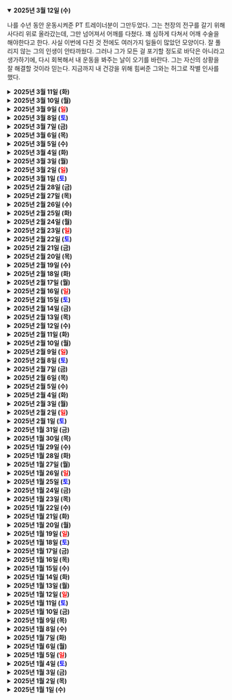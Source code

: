 <details open>
    <summary><b>2025년 3월 12일 (수)</b></summary>       
        <p>나를 수년 동안 운동시켜준 PT 트레이너분이 그만두었다. 그는 천장의 전구를 갈기 위해 사다리 위로 올라갔는데, 그만 넘어져서 어깨를 다쳤다. 꽤 심하게 다쳐서 어깨 수술을 해야한다고 한다. 사실 이번에 다친 것 전에도 여러가지 일들이 많았던 모양이다. 잘 풀리지 않는 그의 인생이 안타까웠다. 그러나 그가 모든 걸 포기할 정도로 바닥은 아니라고 생가하기에, 다시 회복해서 내 운동을 봐주는 날이 오기를 바란다. 그는 자신의 상황을 잘 해결할 것이라 믿는다. 지금까지 내 건강을 위해 힘써준 그와는 허그로 작별 인사를 했다.</p>
</details>
<details>
    <summary><b>2025년 3월 11일 (화)</b></summary>       
        <p>할 이야기 다 했고 많은 것이 명료해졌다. 100% 원하는 결과는 아니었지만 이제는 내 마음대로 하면 된다.</p>
</details>
<details>
    <summary><b>2025년 3월 10일 (월)</b></summary>       
        <p>할 이야기 다 하고 오자. 준비는 충분히 했다. 나는 명확함이 필요하고 그것을 요구할 것이다. 나에게 필요한 것은 내가 요구하는 것이 이치에 맞다. 막연히 기대하지 말고 행동을 하자.</p>
</details>
<details>
    <summary><b>2025년 3월 9일 (<text style="color:red">일</text>)</b></summary>
        <p>🎮 용과 같이 8 외전: Pirates in Hawaii - 용과같이는 혁신적이지 않다. 그러나 늘 국밥처럼 맛있다. 언제까지 맛있을지는 모르지만 아직까진 육수가 살아있다.</p>
        <ul>
            <li>스토리는 초반에 흥미로웠다가 중반은 지루했고, 후반 가서는 다시 흥미진진해졌다. 눈시울 붉어질 때도 몇 번 있었고... 사나이 마지마의 삶이 뜨겁다.</li>
            <li>스토리는 '용과 같이8'과 연결되어있긴 하지만 거의 단독 스토리다.</li>
            <li>기존 시리즈 팬들을 위한 이스터 에그와 쿠키 영상이 있어 기뻤다.</li>
            <li>스토리 개연성이 부족한 장면이 여럿 있었다. 근데 해적이 된다는 설정 자체가 황당해서 그런지 대충 넘어가졌음. 역시 스토리는 완벽하지 않아도 재미가 있으면 어떻게든 앞으로 나아갈 수 있다.</li>
            <li>액션이 아쉽다. 기존 시리즈의 업그레이드이긴 하지만 요즘의 액션 게임 퀄리티에는 못미친다.</li>
            <li>해상 전투는 그럭저럭 할만한 수준. 대신 이동이 느려터져서 답답하다. 플래티넘 트로피 따야하는데 걱정이다.</li>
            <li>'해적'하면 떠오르는 모든 요소가 꽉꽉 담겨있다. 노략질, 보물사냥, 선상파티 등등... 이 점은 확실히 개성이 있다.</li>
            <li>용과같이 시리즈는 사건을 참 잘 만든다. 계속해서 사건이 일어나는 이야기 구조가 기본인데, 그 사건들이 매번 흥미롭다. 사건에 얽힌 인물들도 흥미롭다.</li>
            <li>결론: 즐길만한 스토리, 그럭저럭 나쁘지 않은 액션, 익숙하지만 즐거운 서브스토리와 미니게임으로 무장한 용과같이 국밥 한 그릇.</li>
        </ul>
</details>
<details>
    <summary><b>2025년 3월 8일 (<text style="color:blue">토</text>)</b></summary>
        <p>어제는 친구와 '이상훈tv 토이뮤지엄'에 다녀왔다. 이상훈이라는 개그맨이 자신의 완구/피규어/프라모델 콜렉션을 전시해놓은 공간이다. 입장료는 15,000 원. 생각보다 볼거리가 많아 알찼다. 관람시간은 약 2시간.</p>
        <ul>
            <li>나도 10대 때 피규어와 프라모델을 모은 적이 있었다. 그 때의 추억도 여러번 스쳐지나갔다.</li>
            <li>내가 아는 만화, 게임, 영화의 콜렉션이 많아 푹 빠져 살펴볼 수 있었다.</li>
            <li>전대물이나 용자 콜렉션은 내가 전혀 모르는데, 다행히 친구가 빠삭한 분야라 그에게 이것저것 물어볼 수 있었다. 함께 보러가서 다행이었음.</li>
            <li>건담, 마블, DC, 애니메이션, 전대물 등의 카테고리를 섹션으로 나누어놓아 '여러 세계관이 모여있다'는 느낌을 받을 수 있었다. 관람하기도 쉽고.</li>
            <li>한 가지 아쉬운 점은 뮤지엄에 스토리가 없다는 것이었다. 각 콜렉션에 담긴 이야기가 (전시품 수가 좀 줄어들더라도) 중간중간 붙어있으면 그 세계관에 더욱 몰입할 수 있었을 것이다. 박물관을 가는 이유는 전시품을 보러가는 것이지만, 사실은 그 전시품이 왜 귀중한지, 그것과 관련된 사람들이 누구인지, 그것들이 우리에게 어떤 의미를 던져주는지를 느끼는 게 핵심일 것이다. 나중에 '이상훈tv 토이뮤지엄'이 2.0으로 업데이트 된다면 그때는 꼭 스토리가 추가되었으면 좋겠다.</li>
            <li>나는 이제 더 이상 무언가를 수집하지 않는다. 수집한다는 것은 특정 대상에 집착하게 된다는 뜻이고, 나는 그것이 내 인생의 짐이 된다고 배웠기 때문이다. 그러나 애호품의 수집은 인간의 자연스러운 욕망이기도 하니, 그 욕망을 삶의 일부로 받아들인 사람을 존중할 것이다. 나는 비우는 인생을 추구할 것이지만 수집가들의 콜렉션을 구경하는 재미도 느끼며 살 것이다.</li>
        </ul>
</details>
<details>
    <summary><b>2025년 3월 7일 (금)</b></summary>       
        <p>다음 주에 하나 결단내야하는 일이 있다. 잘 준비해보자!! 좀 무섭긴 하지만 그래도 해야만한다.</p>
</details>
<details>
    <summary><b>2025년 3월 6일 (목)</b></summary>       
        <p>야고보서 2:17 - 이와 같이 행함이 없는 믿음은 그 자체가 죽은 것이라</p>
</details>
<details>
    <summary><b>2025년 3월 5일 (수)</b></summary>       
        <p>어제 술자리가 있었으나 MAX 3잔 룰 덕분에 무사 마무리.</p>
</details>
<details>
    <summary><b>2025년 3월 4일 (화)</b></summary>       
        <p>어제는 당근 거래로 번 돈으로 덕순이와 샤브샤브를 먹으러 간 것이 행복했다. 그냥 있는 돈을 써서 먹어도 맛있었겠지만, 역시 뭔가를 만들거나 팔아 얻은 돈으로 사 먹는 것이 제일 맛있다.</p>
</details>
<details>
    <summary><b>2025년 3월 3일 (월)</b></summary>       
        <p>오늘 할 일.</p>
        <ul>
            <li>스트레칭.</li>
            <li>중국어.</li>
            <li>글쓰기.</li>
            <li>일.</li>
        </ul>
</details>
<details>
    <summary><b>2025년 3월 2일 (<text style="color:red">일</text>)</b></summary>
        <p>🎬 미키17 - 봉준호 감독의 영화라 기대를 너무 한 탓인가? 재미는 있었으나 아쉬운 점도 많았다. 신선한 설정 덕에 초반 몰입은 훌륭했으나 스토리 개연성이 떨어지는 장면이 많아 몰입이 여러번 깨졌다(생각보다 촘촘하지 않음). 또한 사회 비판 메시지를 대사로 전달하는 경우가 많아 세련됐다는 느낌을 받지 못했다. 재미는 있으나 '기생충'하고 비교했을 때 각본과 연출 퀄리티 차이가 컸다. 배우들 연기는 리얼했다. 특히 나샤 역을 맡은 배우.</p>
</details>
<details>
    <summary><b>2025년 3월 1일 (<text style="color:blue">토</text>)</b></summary>
        <p>🎬 퇴마록 - 덕순이에게 영업 당해서 본 국산 오컬트/능력자 배틀 애니메이션. 기대보다는 못했지만 나름 볼만했다. 거대한 프롤로그의 느낌. 과연 속편은 나올 수 있을 것인가... 애니메이션보다는 게임 트레일러 스타일의 느낌이 더 진했다.</p>
</details>
<details>
    <summary><b>2025년 2월 28일 (금)</b></summary>       
        <p>드디어 내가 사는 지역도 모바일 주민등록증 발급이 가능하게 되어서 주민센터에 헐레벌떡 뛰어갔으나, 일단 IC칩이 내장된 실물 주민등록증 발급이 필요했다. 그리고 이 주민등록증을 발급하는데 소요되는 기간은 3주. 날씨 뜨뜻해질 때야 받아보겠구만.</p>
</details>
<details>
    <summary><b>2025년 2월 27일 (목)</b></summary>       
        <p>친구와 KROW라는 카페를 갔는데 조용한 분위기가 마음에 쏙 들었다. 좀 비싸긴 하지만(1인 당 만 원 정도), 시끄럽지 않은 공간 덕분인지 대화가 점점 깊어짐을 느꼈다. 분위기는 중요하다. 누구와 이야기를 하는가도 중요하다.</p>
</details>
<details>
    <summary><b>2025년 2월 26일 (수)</b></summary>       
        <ul>
            <li>아침 운동.</li>
            <li>일.</li>
            <li>개인 작업.</li>
            <li>친구와 저녁.</li>
        </ul>
</details>
<details>
    <summary><b>2025년 2월 25일 (화)</b></summary>       
        <p>📖 몸이 되살아나는 장 습관 - 독자를 사로잡는 내용의 책은 아니었지만 기본이 잘 정리되어있었다. 해결책보다는 예방에 집중하기. 좋은 걸 찾기보다는 나쁜 걸 하지 않는 것을 우선하기. "You are what you eat"를 잊지 않기.</p>
</details>
<details>
    <summary><b>2025년 2월 24일 (월)</b></summary>       
        <ul>
            <li>마감 기한을 잘 지키는 사람과 일하는 건 기분 좋은 일이다.</li>
            <li>사람은 일관성을 추구하지만, 동시에 변화없이는 살 수 없다.</li>
            <li>인사가 만사임을 다시 한 번 배웠다.</li>
        </ul>
</details>
<details>
    <summary><b>2025년 2월 23일 (<text style="color:red">일</text>)</b></summary>
        <ul>
            <li>사과값이 너무 비싸서 조금만 샀다. 조금만 사서 조금씩 먹는 작전으로.</li>
            <li>난방비도 크게 올랐다. 모든 것이 오른다.</li>
            <li>나는 명확성에 대한 욕구가 주변보다 많이 높은 것 같다.</li>
            <li>덕순이와 도서관 다녀오는 토요일이 그렇게 평온할 수 없었다.</li>
        </ul>
</details>
<details>
    <summary><b>2025년 2월 22일 (<text style="color:blue">토</text>)</b></summary>
        <ul>
            <li><i>"모든 것에는 금이 가 있다. 빛은 바로 거기로 들어온다. There is a crack in everything. That's how the lights get it."</i></li>
            <li>40대 되기 전에 미리미리.</li>
        </ul>
</details>
<details>
    <summary><b>2025년 2월 21일 (금)</b></summary>       
        <p>좋아 어제는 좀 잘 잤다. 할 일도 잘 챙기고 있다. 아침에 쎈 메탈 음악 들으면서 풀파워로 가보자!!!</p>
</details>
<details>
    <summary><b>2025년 2월 20일 (목)</b></summary>       
        <p>이틀 연속으로 잠을 잘 못챙기고 있다. 젠장.</p>
</details>
<details>
    <summary><b>2025년 2월 19일 (수)</b></summary>       
        <p>덕순이가 집에 없으면 나의 생산성이 1.5배는 올라가는 것 같다. 정말 많은 일을 해치울 수 있게 된다. 문제는 일과 작업 밖에 하지 있지 않아서 밸런스가 깨진다. 생각해 보면 베를린에서 살 때도 종종 그랬던 듯. 덕순이가 없으면 밥은 다 케밥으로 때우고 계속 일만 했다. 게임도 별로 하지 않았다. 적어놓고 보니 별로 건강한 느낌은 아니네?</p>
</details>
<details>
    <summary><b>2025년 2월 18일 (화)</b></summary>       
        <p>다시 춥다. 그리고 할 일이 많다. 하나씩 확실히 해나가자. 그리고 너무 스스로를 옭아메지 말자.</p>
        <p>Work like a machine, but you're not a machine.</p>
</details>
<details>
    <summary><b>2025년 2월 17일 (월)</b></summary>       
        <ul>
            <li>아침 운동.</li>
            <li>글쓰기.</li>
            <li>식단.</li>
            <li>그리고 몇 가지 결정을 해야할 때가 왔다.</li>
        </ul>
</details>
<details>
    <summary><b>2025년 2월 16일 (<text style="color:red">일</text>)</b></summary>
        <p>🎬 서브스턴스 - 여성의 몸을 향한 사회의 관음적인 시각을 비판하는 영화인데, 이런 주제를 바디 호러 장르로 풀어낸 것이 무척 신선했다. 장르 영화라 그런지 개연성 구멍이 많지만, 그런 건 영화적 허용으로 넘어가고 오직 주제와 연관지어 보니 기괴하고 흥미로웠다. 외모 강박을 주제로 한 영화는 많지만, 이런 식으로 풀어낸 작품은 처음봤다. 강렬한 인상. 마무리가 완벽했다.</p>
</details>
<details>
    <summary><b>2025년 2월 15일 (<text style="color:blue">토</text>)</b></summary>
        <p>🎬 캡틴 아메리카: 브레이브 뉴 월드 - 대박 수준은 아니지만 7점대의 나쁘지 않은 마블 영화. 드라마 본 사람들을 위한 디테일을 챙겨주면서도, 안 본 사람들을 배려해 너무 과하지 않게 잘 조절했다. 샘이 자신만의 캡틴 아메리카를 구축해가는 과정이 마음에 들었다. 특히 영화 초반의 세계관 설정 연출이 흥미진진해서 바로 빠져들었다. 오히려 액션을 줄이고 (물론 슈퍼히어로 영화니 그럴리는 없겠지만) 정치 드라마 분량을 더 늘렸으면 하는 바람이 들 정도로 괜찮았다.</p>
        <p>기존 캡틴 아메리카보다 파워가 너무 강력해져서 액션 개연성이 많이 떨어지지만, 그래도 매력 있으니 대충 넘어갈만했음. 5월에 개봉하는 썬더볼츠와의 연계성이 기대된다. 마블은 다시 부활한다!!(아마도 2028년 즈음)</p>
</details>
<details>
    <summary><b>2025년 2월 14일 (금)</b></summary>       
        <p>📖 경영자가 알아야할 문제해결의 모든것 아마존에서 배워라 - 아마존재팬 창립멤버였던 사람이 쓴, 아마존의 전체적 경영방식을 사례와 함께 쉽게 정리해놓은 글. 결국 핵심은 "특별한 시스템은 없다. 다만 우직하게 끝까지 하는 회사다."</p>
</details>
<details>
    <summary><b>2025년 2월 13일 (목)</b></summary>       
        <p>토요일에 '캡틴 아메리카: 브레이브 뉴 월드'를 보러 갈 예정인데, 실망할 준비를 단단히 하고 있었으나 의외로 재밌다는 평이 많아서 혼란스러운 중. 재밌다/재미없다가 좀 많이 갈리는듯. 결국 감상은 나의 몫인가! (늘 그러함)</p>
</details>
<details>
    <summary><b>2025년 2월 12일 (수)</b></summary>       
        <p>협상 책 읽기를 정말 잘했다. 마음가짐에 큰 도움이 된다.</p>
</details>
<details>
    <summary><b>2025년 2월 11일 (화)</b></summary>       
        <p>📖 중용 - '유교적 가르침'이 우리 사회에서 강요의 도구로 사용된 경우가 많아 이미지가 썩 좋지는 않지만, 가르침 자체는 배울 점이 참 많다.</p>
        <ul>
            <li>중용(中庸)은 유학(儒學)의 도덕적 철학과 인간의 올바른 삶의 태도에 대한 가르침을 담고 있다.</li>
            <li>중국 고대 유학의 핵심 경전인 사서(四書) 중 하나에 속한다(논어(論語), 맹자(孟子), 대학(大學), 중용(中庸)).</li>
            <li>공자의 손자인 자사(子思)가 지은 것으로 전해진다.</li>
            <li>제작 연도는 대략 기원전 475~221년 즈음인 것으로 추정된다.</li>
            <li>중용은 '중간(中)'과 '변함없을 용(庸)'이라는 뜻을 가지고 있다.</li>
            <li>'과하지도 모자라지도 않은 상태', 즉 극단을 피하고 균형과 조화를 이루는 삶의 태도를 의미한다.</li>
            <li>단순히 타협이나 중간을 찾는 게 아니라, 상황에 맞는 적절함을 찾는 지혜를 강조한다.</li>
            <li>말과 행동이 부족하면 상대는 원망하고, 지나치면 부담스러워한다.</li>
            <li>하늘이 명령(天命)한 것을 본성이라 하고, 그 본성을 따르는 것을 도라 하며, 그 도를 닦는 것을 교(敎)라 한다.</li>
            <li>군자(君子)의 삶은 중용을 실천하며, 자신의 감정이나 욕망을 절제하고, 도덕적 이상을 실현하기 위해 노력한다.</li>
            <li>자신의 마음속 원대한 뜻은 흔들리지 않고 지니고 있으면서도, 자신의 감정을 상황에 맞게 표현하는 것 ("어울리되 휩쓸리지 않는다.")</li>
            <li>"군자의 도는 어둡지만 날로 드러나고, 소인의 도는 뚜렷하지만 나날이 사라진다."</li>
            <li>자기 수양: 스스로 반성하고 끊임없이 도덕적 완성을 향해 나아가는 것</li>
            <li>사회적 조화: 개인의 도덕적 수양을 통해 사회 전체의 평화를 이룰 수 있다는 믿음</li>
            <li>실천적 지혜: 이론뿐만이 아니라 실제 삶에서 어떻게 균형을 유지하고 올바른 결정을 내릴 것인가에 대한 지침</li>
        </ul>
</details>
<details>
    <summary><b>2025년 2월 10일 (월)</b></summary>       
        <ul>
            <li>할 일 다 끝내고 거실의 이케아 의자에 앉아 꾸벅꾸벅 조는 시간이 아주 행복하다.</li>
            <li>덕순이와 도서관 갔다가, 콩나물국밥 먹고, 카페 가서 각자 할 일 하고, 오는 길에 저녁 식재료 사오는 하루가 평화로웠다.</li>
            <li>이번 한 주는 일이 좀 많다. 하나씩 꾸준히 마무리 지어보자.</li>
        </ul>
</details>
<details>
    <summary><b>2025년 2월 9일 (<text style="color:red">일</text>)</b></summary>
        <p>어제 화끈하게 개인작업을 대부분 마무리 했으므로, 오늘은 여유롭다. 덕순이랑 카페나 가볼까. 도서관도 가야지.</p>
</details>
<details>
    <summary><b>2025년 2월 8일 (<text style="color:blue">토</text>)</b></summary>
        <p>📖 비즈니스 협상론 - 협상에 대한 가르침을 주는 책. 나는 협상을 정말 못하는 사람이라 이 책이 큰 도움이 되었다. 협상에 임할 때의 자세나 스킬뿐만 아니라, 인식을 확장하는 것의 유용함(예를 들어 가격을 깎는 것이 어렵다면 덤을 얻어내는 것이라든지)도 배울 수 있었다.</p>
        <ul>
            <li>나에게는 상대방의 말을 못 알아들을 권리가 있다.</li>
            <li>나에게는 협상 중 실수할 권리가 있다.</li>
            <li>나에게는 우유부단하게 행동할 권리가 있다.</li>
            <li>나에게는 똑같은 말을 반복할 권리가 있다.</li>
            <li>나에게는 상대방의 질문에 답하지 않을 권리도 있고, 질문에 대한 답을 모를 권리도 있다.</li>
            <li>나에게는 나만의 의견을 가질 권리와 억지를 부릴 권리가 있다.</li>
            <li>나에게는 상대방으로부터 나쁜 사람이라는 소리를 들어도 괜찮을 권리가 있다.</li>
            <li>나에게는 나 자신의 우월성을 인정할 권리가 있다.</li>
        </ul>
</details>
<details>
    <summary><b>2025년 2월 7일 (금)</b></summary>       
        <p>🎮 진・삼국무쌍 ORIGINS - 20년이 넘은 유명 시리즈이지만 내 돈 주고 본격적으로 플레이해본 것은 이번이 처음이었다. 삼국지의 웅장함을 제대로 느낄 수 있는 액션 게임. 트로피 작업은 하지 않을 것 같지만(이유: 너무 어려워서) 재미 하나 만큼은 끝내줬다.</p>
        <ul>
            <li>가장 마음에 든 것은 전군 돌격 시스템. 특정 스테이지에서는 아군 전원이 동시에 돌격할 수 있다. 이 때 수백명의 유닛의 "우와아아아~!!" 함성과 함께 전장을 달려나갈 때 전율이 느껴진다. 정말로 전쟁을 하고 있는듯한 느낌이 든다.</li>
            <li>음악이 좋다. 특히 전투 음악 중 하나인 (한국어 제목은 모르겠음) "Engrave My Justice - Determination ADVANTAGE ver".</li>
            <li>캐릭터 디자인이 내 취향은 아니었다. 삼국지라고 하기엔 다들 과하게 잘 생기고 예뻐서 자연스러운 느낌이 없다. 인물 그 자체라기 보다는 그 인물을 연기하는 배우들 같다는 느낌을 받았음. 이건 뭐 취향 문제니까 큰 단점은 아닌듯.</li>
            <li>삼국지 스토리에 오리지널 주인공을 넣어서 이야기가 신선하다. 다들 아는 맛의 삼국지지만 주인공이라는 변수가 영향을 끼치는 것이 재밌다. 대사와 전개가 좀 유치하긴 하지만 신선한 맛에 즐길만하다. 다만 컷신에서의 인물들 움직임이나 입모양이 딱딱하다. 개인적으로 스토리는 나쁘지 않은 곁다리였고, 메인은 액션이다.</li>
            <li>액션이 호쾌하다. 단순 콤보로 쓸어버리는 것이 아니라 다양한 기술을 조합하는 맛이 있다. 그리고 적장의 공격이 강력하기 때문에 타이밍 맞춰 가드/회피하는 맛도 일품. 무기 종류도 많아 골라먹는 재미가 있음.</li>
        </ul>
</details>
<details>
    <summary><b>2025년 2월 6일 (목)</b></summary>       
        <p>구글미트가 알아서 회의록 작성해주고 요약까지 해주는 것 매우 편하다. 별도 앱을 쓸 필요가 없다. 간편간편. 이젠 정말로 중요한 일에만 집중해야하는 시대가 왔다.</p>
</details>
<details>
    <summary><b>2025년 2월 5일 (수)</b></summary>       
        <p>결심했다. 부엌 서랍 속에 쌓여있는 차를 다 처리한다. 소비기한이 너무 지나버린 애들은 버리고, 아직 팔팔한 애들은 쭉쭉 마셔준다.</p>
</details>
<details>
    <summary><b>2025년 2월 4일 (화)</b></summary>       
        <p>구몬 중국어를 모두 끝냈다. 이제는 중국어 공부를 어디서 해야하나. 일단 유튜브를 뒤져보자.</p>
</details>
<details>
    <summary><b>2025년 2월 3일 (월)</b></summary>       
        <p>📖 세스 고딘의 전략 수업 - 기억에 남는 내용 정리.</p>
        <ul>
            <li>전략은 지도가 아닌 나침반이다. 더 나은 무언가를 지향하기 위한 나침반</li>
            <li>시간, 게임, 공감, 시스템</li>
            <li>사람들이 원하는 3가지: 소속감, 사회적 지위, 두려움 없는 삶</li>
            <li>순간적인 전력질주는 누구나 할 수 있다. 하지만 정교한 전략의 핵심은 장기 지속성이다. 영웅적 노력은 짜릿하지만 시스템적 우위가 그보다 효과적이다.</li>
            <li>설명하기는 쉽지만 고수하기는 어려운</li>
            <li>어려운 일을 해내기 위해서는 서로가 협력해야한다. 다만 사람들의 의견은 늘 갈린다. 시스템이 있으면 의견의 불일치를 관리할 수 있다. 비록 의견이 다르더라도 앞으로 나아갈 수 있게 해준다.</li>
            <li>내가 시스템을 바꾸기란 거의 불가능하다. 그러나 압력을 가할 수는 있고 그것 자체만으로도 의미가 있다.</li>
            <li>문화에 변화를 일으키려면 레버리지 포인트가 있어야한다. 그저 좋은 의도만으로는 변화를 이끌어낼 수 없다.</li>
            <li>아무리 정성스레 씨앗을 심어도, 결국 가장 큰 영향을 미치는 것은 기후다. 기후는 내가 어쩔 수 없다. 운이 있어야한다. 그렇다고 모든 것을 운에 맡기면 그것은 그것대로 성과가 나지 않는다. 운도 노력하는자가 얻는다.</li>
            <li>현실은 레고가 아니다.</li>
            <li>지금 마케팅의 핵심은 나와 긴밀히 상호작용하는, 내 제품에 크게 관심있는 사람들의 자연스러운 입소문이다. 그러기 위해 나는 진정성과 전문성이 있어야하고, 제품은 훌륭해야한다.</li>
            <li>가치를 창출해 적절한 보상을 받고 그 과정을 반복할 수 있다면 비즈니스 모델을 찾은 것이다.</li>
            <li>스타트업의 성공은 돈을 얼마나 끌어모았는지가 아닌, 고객을 얼마나 유치할 수 있느냐에 달렸다. 모든 사람이 아니라 특정한 누군가가 중요하다.</li>
            <li>전략은 우리의 노력이 헛된 것인지 아닌지를 결정한다.</li>
            <li>나의 작업물을 증폭시킬 수 있는 시스템과 연결되어야한다.</li>
            <li>우리는 삶의 세세함을 정량화할 수 있게 되었지만, 그것이 목적이 되어서는 안 된다.</li>
            <li>프로젝트에는 3가지가 있다.
            <ul>
                <li>과업(매일 해내야되는 일)</li>
                <li>레버리지(외주)</li>
                <li>감정적 수고(깊은 질문)</li>
            </ul>
            </li>
            <li>변화의 동인(動因) 6가지
            <ul>
                <li>커뮤니케이션</li>
                <li>경쟁</li>
                <li>공동체 행동 또는 규제</li>
                <li>생산 수단 또는 자본 활용</li>
                <li>제약의 완화 또는 신설</li>
                <li>문화적 변화</li>
            </ul>
            </li>
            <li>현대적 사업계획서의 틀
            <ul>
                <li>진실 (모두가 동의하는 현재 상황)</li>
                <li>주장 (”우리가 X를 하면 Y가 일어나 Z가 구축될 것이다”)</li>
                <li>비즈니스 모델</li>
                <li>인적 자원</li>
                <li>재정</li>
                <li>시간</li>
            </ul>
            </li>
            <li>감사의 말에 "AI에 대한 참고 사항"을 넣은 것이 흥미로웠다.</li>
        </ul>
</details>
<details>
    <summary><b>2025년 2월 2일 (<text style="color:red">일</text>)</b></summary>
        <p>온양 여행 정리.</p>
        <ul>
            <li>가는길 평택휴게소 넓고 맛있는 거 많음(옛날 핫도그!).</li>
            <li>신정호 산책 평온함.</li>
            <li>한적한 카페에서 책 읽기.</li>
            <li>들깨칼국수와 반달만두.</li>
            <li>숙박은 온양제일호텔이었는데 90년대 고급호텔이 묘하게 매력적. 스탭분들 모두 왕친절. 편의점, 조식 등 있을 거 다 있음.</li>
            <li>가족탕 넓직하고 뜨뜻해서 기분 좋음. 뜨끈뜨근 뽀득뽀득.</li>
            <li>모나밸리라는 곳에서 전시도 보고 밥도 먹고.</li>
            <li>온양민속박물관에서 본 쭈꾸미 잡이용 밧줄이 인상 깊었다. 밧줄에 빈소라껍질을 여러 개 달고, 그 안에 알을 낳도록 쭈꾸미를 유인한 뒤에 확 끌어올리는 어업의 지혜.</li>
            <li>감꽃마을토종순대. 순대가 부들부들하다.</li>
            <li>호텔 지하에 있는 대중목욕탕 오픈런을 했는데, 한산할 거라는 기대와는 달리 아저씨들로 북적였다. 탕에 몸을 담구고 으어어. 다들 부지런하시군.</li>
            <li>현충사에 가서 이순신 장군의 생애에 대해 배웠다. 그가 첫번째 무과 시험에서 낙방했다는 사실은 처음 알았다.</li>
            <li>오늘 길 역시 평택휴게소에 들러 돈까스!</li>
        </ul>
</details>
<details>
    <summary><b>2025년 2월 1일 (<text style="color:blue">토</text>)</b></summary>
        <ul>
            <li>온양의 신정호를 1시간 정도 산책했는데, 그 평온함에 푹 빠졌다. 살얼음 낀 호숫물, 둥둥 떠다니는 오리들, 마실 나온 동네 주민들, 중간에 앉아 쉴 수 있는 카페. 덕순이와 카페에서 각자 책 읽는 시간도 소중했고.</li>
            <li>들깨칼국수 면이 쫄깃쫄깃했고, 겉절이 김치가 매콤아삭해서 참 맛있었다.</li>
            <li>온천물이 부들부들하다. 피부가 매끈매끈.</li>
        </ul>
</details>
<details>
    <summary><b>2025년 1월 31일 (금)</b></summary>       
        <p>오늘부터 2박 3일동안 덕순이와 온양 여행!</p>
</details>
<details>
    <summary><b>2025년 1월 30일 (목)</b></summary>       
        <ul>
            <li>오랜만에 게으름피우며 푹 잤다. 아주 기분 좋군.</li>
            <li>부모님이 평안히 잘 계셔서 마음이 놓인다. 형도 평화롭고 건강하게 살고 있는 것 같아 좋다.</li>
            <li>부모님 집에서 김치를 받아왔다. 샐러드에 섞어 먹으니 매콤하고 상큼하다.</li>
        </ul>
</details>
<details>
    <summary><b>2025년 1월 29일 (수)</b></summary>       
        <p>미리미리 해놓는 것은 참 피곤한 일이다. 그러나 완성했을 때는 그렇게 뿌듯할 수가 없다.</p>
</details>
<details>
    <summary><b>2025년 1월 28일 (화)</b></summary>       
        <ul>
            <li>디즈니 100주년 특별전시에 다녀왔다. 디즈니 각 작품보다는 디즈니라는 기업에 좀 더 초점이 맞춰진 전시였다. 디즈니의 100년 역사를 하나의 전시에서 주욱 둘러볼 수 있었던 특별한 경험이었다. 사람의 상상력과 그 상상력을 담아내는 기술의 조화는 언제봐도 감동이다. 그리고 100주년 특별 단편을 볼 수 있었는데, 눈물이 다 났다.</li>
            <li>📖 무의식은 어떻게 나를 설계하는가 - 친구에게 추천받은 뇌과학 책.</li>
            <ul>
                <li>우리는 인간의 행동, 생각, 감정에 많은 의미 부여를 하지만, 과학의 눈으로 하나씩 살펴보면 그저 하나의 기계에 불과한 것처럼 느껴진다. 예를 들어 뇌 한 부분을 잘라내면 공감 능력이나 충동 억제력이 사라진다. 이것은 의지나 노력으로 해결할 수 없는 부분이다. 나의 생각은 생물학적 생김새의 영향을 절대적으로 많이 받는다. 나의 생각은 정말로 내가 하는 생각인가, 아니면 무의식이 내린 결론에 의식이 설명을 덧붙이는 것 뿐인가.</li>
                <li>시각장애인이 앞을 볼 수 있도록 도와주는 브레인포트라는 장치가 신기하다. "그게 어떻게 가능하지?"라고 생각했지만... 모든 것은 지각에 지나지 않는다는 내용을 읽고 이해가 되었다. 우리는 세상을 눈으로 본다고 착각하지만 실제로는 눈에 담긴 정보를 뇌가 처리하여 시각적으로 보여주는 것이다. 따라서 우리 모두는 각자 세상을 다르게 본다. 뇌는 현실을 수동적으로 기록하기보다는 능동적으로 구축한다.</li>
                <li>일본의 병아리 성별 감별사는 병아리의 암수 구별을 하는 사람들인데, 이들은 자신들이 어떻게 암수 구별을 하는지 설명하지 못한다. 그냥 하다보면 할 수 있게 된다는 것이다. 무의식의 힘이 항상 설명될 수 있는 것은 아니다.</li>
                <li>"우리는 우리 자신에게 제시된 세상을 그냥 받아들입니다."</li>
                <li>창발(emergence): 여러 부분의 단순한 결합이 복잡한 결과를 나타내는 현상.</li>
            </ul>
        </ul>
</details>
<details>
    <summary><b>2025년 1월 27일 (월)</b></summary>
        <ul>
            <li>매우 잘 자서 컨디션 최상!</li>
            <li>꿈을 꿨는데 좀 야한 꿈이었다. 컨디션이 좋아서 그런가.</li>
            <li>이야기할 사람이 주변에 있다는 것은 참 감사할 일이다.</li>
        </ul>
</details>
<details>
    <summary><b>2025년 1월 26일 (<text style="color:red">일</text>)</b></summary>
        <p>오랜만에 정말 퀄리티 높은 수면을 취했다. 꿈을 좀 꾸었지만 괜찮은 내용이었고, 일어날 때 말끔했다. 자기 1시간 전에 책 읽기가 큰 도움되고 있다. 아직 습관이 100% 들지는 않아서 좀 더 노력해야함.</p>
</details>
<details>
    <summary><b>2025년 1월 25일 (<text style="color:blue">토</text>)</b></summary>
        <ul>
            <li>평일에 개인작업을 다 해놓아서 주말에는 아무 것도 하지 않아도 된다... 라고 생각했지만 다음 주에는 여행이 있으니 또 부지런히 해놓아야겠군.</li>
            <li>거실의 크롬캐스트를 통해 나오는 날씨와 시계 정보가 아주 작아졌다. 구글의 바보 업데이트인 것으로 추정. 빨리 고쳐라!</li>
        </ul>
</details>
<details>
    <summary><b>2025년 1월 24일 (금)</b></summary>       
        <p>자기 전에 책 읽는 것 정말 좋다. 조금씩 습관으로 자리잡아 가고 있는 느낌.</p>
</details>
<details>
    <summary><b>2025년 1월 23일 (목)</b></summary>       
        <p>📖 THE MONEY BOOK - 토스에서 출간한 금융 입문서(?) 느낌의 책. 사회초년생에게 딱 알맞는 내용으로 구성되어있다. 챕터 끝날 때마다 낱말풀이 넣는 아이디어가 좋았다. 금융플랫폼에서 이런 책을 냈다는 것이 신선한 시도인 것 같다.</p>
</details>
<details>
    <summary><b>2025년 1월 22일 (수)</b></summary>       
        <p>집에서 덕순이와 유럽 스타일 수프와 유럽 빵을 곁들여 먹었는데 독일 추억이 새록새록. 귀국한지도 벌써 4년이 넘었구나.</p>
</details>
<details>
    <summary><b>2025년 1월 21일 (화)</b></summary>
        <p>📖 피터 드러커 자기경영노트</p>
        <ul>
            <li>'컴퓨터병'이라는 위험이 눈앞에 놓여 있다. 이것은 심각한 질병이다. 컴퓨터는 단지 이미 존재하는 상황을 보여줄 뿐이다. 경영자들이 조직 내부에서 일하는 것은 당연하지만, 외부 세계를 인식하기 위해 의식적으로 노력해야한다. 그러지 않으면 조직 내부 세계의 힘이 외부의 현실과 경향의 변화를 지각하지 못하게 만들 수 있다.</li>
            <li>목표를 달성하는 경영자는 자기 본래의 모습에 충실하려 애쓴다. '다른 사람들에게는 어렵지만 나에게는 상대적으로 쉬운 일은 무엇인가?' 결국 결과를 만들어내는 것은 강점이고, 약점이 없다는 사실 자체만으로는 아무 것도 만들어지지 않는다.</li>
            <li>의사결정이 일로 전환되어 실행되지 않는다면 그것은 그저 좋은 의도에 불과하다.</li>
            <li>한번에 하나의 일만 한다.</li>
            <li>생산적이지 않은 과거와 단절하기.</li>
        </ul>
</details>
<details>
    <summary><b>2025년 1월 20일 (월)</b></summary>       
        <p>심심해서 휴대폰을 뒤적일때면 짧게라도 책을 읽을 수 있게끔 전자도서관에서 책을 빌려놓기.</p>
</details>
<details>
    <summary><b>2025년 1월 19일 (<text style="color:red">일</text>)</b></summary>
        <ul>
            <li>어제 친구 집들이 선물을 사기 위해 러쉬(LUSH) 매장을 갔는데, 고객경험에 큰 인상을 받았다. 나는 뷰티 제품 잘 모르지만 러쉬만의 개성과 설계과 확실하다는 것만큼은 알 수 있었다.</li>
            <li>친구 부부가 계속 사이좋게 잘 지내고 있어 기분이 좋았다. 술도 맛있었고.</li>
            <li>집도 정갈해서 마음에 들었다.</li>
        </ul>
</details>
<details>
    <summary><b>2025년 1월 18일 (<text style="color:blue">토</text>)</b></summary>       
        <p>🎬 판타스틱 4 (2005) - 예상했던 것보다 훨씬 재밌었다. 좀 유치하지만 히어로 영화 정석 패턴이라고 해야하나? 나쁘지 않았음. 리부트 판타스틱 4가 기대된다.</p>
</details>
<details>
    <summary><b>2025년 1월 17일 (금)</b></summary>       
        <p>🎬 퍼펙트 데이즈 - 도쿄 화장실 청소부로 일하는 아저씨의 평온한 일상을 그린 영화. '지금을 살아라'라는 모습을 정말 잘 담아낸 작품이라고 느꼈다. 거의 아무 일도 일어나지 않는 영화지만 전혀 지루하지 않다.</p>
</details>
<details>
    <summary><b>2025년 1월 16일 (목)</b></summary>       
        <ul>
            <li>이제 목 살짝 부은 것 빼고는 회복했다. 휴!</li>
            <li>macOS 15.2로 업데이트. 애플 인텔리전스를 써보자.</li>
            <li>어제 중요한 회의였는데 긴장 안 하고 잘 마무리해서 기분이 좋다.</li>
            <li>이불 빨래하자.</li>
        </ul>
</details>
<details>
    <summary><b>2025년 1월 15일 (수)</b></summary>       
        <p>중요한 회의는 긴장된다. 익숙하지 않아서 어쩔 수 없는듯. 익숙해지는 수밖에.</p>
</details>
<details>
    <summary><b>2025년 1월 14일 (화)</b></summary>       
        <p>내과에서 독감 검사를 했다. 결과는 A형 독감 양성. 따라서 이번 주 계획에 수정이 필요하다.</p>
        <ul>
            <li>회사 일은 모두 재택 & 미팅은 온라인으로. 대신 죽을 정도로 아픈 것은 아니므로 해야할 업무는 다 하기.</li>
            <li>처방 받은 약 꾸준히 챙겨 먹기.</li>
            <li>운동은 포기. 스트레칭으로 대체.</li>
            <li>게임 금지.</li>
            <li>유튜브와 책 읽기 OK.</li>
            <li>개인작업 및 중국어 계속 진행.</li>
            <li>의외로 소화 기능은 잘 살아 있으므로 평소 식단에 죽 끼워넣기.</li>
            <li>기상 시간은 정해놓지 않고 잠이 오면 계속 자면서 몸 회복하기.</li>
            <li>덕순이와 신체접촉 최소화.</li>
        </ul>
</details>
<details>
    <summary><b>2025년 1월 13일 (월)</b></summary>       
        <p>주말 내내 감기로 골골골. 아직도 남아있다. 좀 있다 내과 가봐야지. 젠장!</p>
</details>
<details>
    <summary><b>2025년 1월 12일 (<text style="color:red">일</text>)</b></summary>
        <p>📖 채근담 - 혼자 고고하려 하지 말 것. 깨끗함을 위해서는 더러움을 품을 줄 알아야한다.</p>
</details>
<details>
    <summary><b>2025년 1월 11일 (<text style="color:blue">토</text>)</b></summary>   
        <ul>
            <li>아마 감기에 걸린 것 같다. 젠장!</li>
            <li>🎮 워해머 40,000: 스페이스 마린 2 - 세계관만으로 이렇게 매력 넘치는 게임이 또 있을까? '외계 행성에서 외계인 및 괴물들과 전쟁을 한다'라는 현장감을 가장 잘 구현한 게임이 아닐까 싶음. 폭력과 광기의 판타지가 훌륭했다. 캠페인 분량이 좀 짧으므로 세일할 때 산 것이 정답이었다. 오랜만에 워해머 40,000 아트워크나 좀 뒤적거려봐야지.</li>
        </ul>
</details>
<details>
    <summary><b>2025년 1월 10일 (금)</b></summary>       
        <p>🎬 마담 웹 - 워낙 재미없는 영화로 소문이 나있지만 마블 세계관이므로 꾸역꾸역 봤다. 사실 한 번에 볼 자신은 없어 매일 15분(가끔 30분)씩 끊어봤다. 마담 웹은 스파이더맨 코믹스에서 꽤 중요한 인물이라 설정이나 능력은 꽤 흥미롭다. 배우 캐스팅도 뭐 나쁘지 않았던 것 같다. 하지만 스토리가 지루하고 배우들의 연기력이 별로였다(배우 문제라기 보다는 연출과 각본 문제로 느껴졌음). 끊어서 보니 그냥저냥 볼만했다.</p>
</details>
<details>
    <summary><b>2025년 1월 9일 (목)</b></summary>       
        <p>덕순이랑 온양온천으로 여행가기로 결정.</p>
</details>
<details>
    <summary><b>2025년 1월 8일 (수)</b></summary>       
        <p>집에 소파대용으로 산 1인 의자가 하나 있는데, 여기 앉으면 급속도로 졸린다. 뭔가 폭 감싸여있는 느낌이 예술임. 그래서 어제 1시간 정도 졸았다.</p>
</details>
<details>
    <summary><b>2025년 1월 7일 (화)</b></summary>       
        <p>꼭 봐야하는 재미없는 영화가 하나 있다. 대신 이걸 한 번에 다 보는 것은 너무 지루하기 때문에 매일 15분씩 끊어보면 괜찮을 것 같다는 작전.</p>
</details>
<details>
    <summary><b>2025년 1월 6일 (월)</b></summary>       
        <p>📖 세이노의 가르침 - 작년 연말에 친구에게 선물받은 책. 유명한 책이라 제목은 알고 있었지만, 선물 받기 전까지는 큰 흥미가 가지 않아 읽지 않았다. 약 700페이지 정도 되는 분량도 부담스러웠고. 그러나 쉽게 읽히는 필체에 구체적인 내용이 많아 매일 부지런히 읽게 되었고 이렇게 독후감을 남긴다. 책을 선물해 준 친구에게 큰 감사.</p>
        <ul>
            <li>책을 다 읽고 든 생각: 저자는 '있는 그대로의 사실'이 왜곡되고 비난받는 것에 지독한 알레르기가 있다고 느꼈다. 그 답답함을 글로써 조금이나마 털어낸 것이 아닐까. 대충 사는 사람들에 대한 분노까지 느껴졌다.</li>
            <li>있는 그대로의 사실을 직시하는 것은 나 자신이 추구하는 바이기도 하다. 왜냐하면 원래 그러지 못하는 성격이었기 때문이다. 저자의 말투를 빌려 표현해보면 나는 '정말로 하기 싫지만 해야만 하는 일을 적당적당히 능숙하게 흘려넘기는 연놈'이었다. 100% 그런 것은 아니었지만 그런 성향이 꽤 짙었다.</li>
            <li>2022~2023년 나에게는 많은 정신적 방황이 있었다. 남들이 보기에 나쁘지 않은 삶을 살고 있었지만 "이렇게 사는 게 무슨 의미가 있나?"라는 자문이 나를 끊임없이 괴롭혔다. 좌절하거나 절망했던 건 아니었다. 내 일상은 그럭저럭 괜찮았으니까. 그러나 거대한 질문에 스스로를 압도시키며 멍해졌던 순간들이 여러번 있었다.</li>
            <li>그 방황에서 나를 일깨워준 것은 많은 독서와 스토아 철학, 그리고 데이비드 고긴스의 가르침이다. 방황 끝에 깨달은 것은 '안락함은 필연적으로 부패하고, 그 부패에서 나를 구원해 줄 것은 오직 고통에 대한 직시뿐'이라는 사실이다. 돌이켜보면 이때의 방황이 소위 말하는 '중년의 위기'의 한 형태였던 것 같다. 생각보다 빨리 찾아왔었고 내 나름의 해법을 찾게 된 점을 천만다행이라 여기고 있다.</li>
            <li>저자 세이노도 (사용한 언어는 다르지만) 삶이 고통임을 이야기하고 있다. 고통임을 알기에 그것을 회피하기보다는 직시하라고 이야기한다. "모르면 괴롭다. 알면 즐겁다" (내 버전을 덧붙여 보자면 "모르면 괴롭다. 알기까지는 고통스럽지만 알고 나면 사실 별거 아니라는 사실에 일단 허탈한 후 조금씩 즐거움을 느낄 여유가 생긴다")</li>
            <li>저자가 여러 삶의 형태에 우열을 매기지 않는 부분이 좋았다. 이 부분이 다른 성공팔이 사기꾼들과의 큰 차이점이라 생각한다. 그가 지극히 싫어하는 것은 가난한 사람들이 아닌 진실을 외면하고 우물쭈물 거리는 모습인 것 같다.</li>
            <li>자기 삶에 대한 적극적 선택. "그렇게 살고 싶으면 그리 살아라"</li>
            <li>건강 부분에서는 얼핏 나의 주관과 다르다는 느낌이 들었으나 "컨디션 관리를 우선한다"는 점에서 일치감을 느꼈다. 나 또한 건강은 열심히 챙기는 것이 아니라 아무렇지도 않게, 숨 쉬듯이 당연시 여기는 습관에서 가꾸어지는 것이라 믿는다.</li>
            <li>책의 인용 부분 발췌: "행복한 때에도, 불행한 때에도 인간이 자신의 모습과 마주 대하던 장소였던 거울은 사라지고, 그 대신에 쇼윈도가 출현했다." from '소비의 사회'</li>
            <li>내가 살면서 매우 잘한 선택 중 하나가 있다면 바로 물건 욕심을 버렸다는 점이다. 나는 알고 싶은 것이 많다. 그러나 갖고 싶은 것은 별로 없다. 이게 좋게 작용할 때도 있고 나쁘게 작용할 때도 있다. 그러나 적어도 돈이 새어나가지 않는다는 점에서 좋은 선택이었다고 믿는다.</li>
            <li>책의 인용 부분 발췌: "너는 뭘 했니, 오, 너 말야 , 바로 여기서 계속 울고만 있는. 말해 봐, 너는 뭘 했니, 너, 바로 여기 있는, 네 젊음을 갖고 뭘 했니?" (폴 베를렌) And you there, what have you done, With your endless tears, Tell me, you, what have you done, With your younger years? (Paul-Marie Verlaine)</li>
            <li>부자에 대한 나의 생각: 나는 현재 부자가 아니지만 행복하다. 죽을 때까지 부자가 되지 못하더라도 (헛되게 보낸 시간이 일부 있었지만) 행복하게 살았노라 자신 있게 말할 수 있을 것 같다. 그러나 기왕이면 부자인 상태에서 행복하고 싶고 그를 위해 계속 기회를 탐색할 것이다.</li>
            <li>다짐: '세이노의 가르침' 책에서 배운 내용을 내 삶에 맞게 가져오되 세이노가 되려고 하지 말 것. 배울 점을 익혀 실천하되 그리 살았다고 반드시 부자가 될 거라 기대하지 말 것.</li>
            <li>부자든 뭐든 다 떠나서: 일단 난 아직 멀었다.</li>
        </ul>
</details>
<details>
    <summary><b>2025년 1월 5일 (<text style="color:red">일</text>)</b></summary>
        <p>오늘은 아무것도 안 해도 되는 날이다. 회사 일도 없고, 개인 작업도 미리 해놨고, 운동도 안 가도 된다. 정말 아무것도 안 해도 되는 날이다. 이런 날에는 무얼 해야할까. 심심함에 빠져서 뭘 할까 생각하는 것도 오랜만이네. 친구가 선물해준 책을 읽으며 하루를 보낼 것 같긴 하지만 그래도 뭘할까 이리저리 여유부리는 순간이 기분 좋다.</p>
</details>
<details>
    <summary><b>2025년 1월 4일 (<text style="color:blue">토</text>)</b></summary>       
        <p>친구 한 명이 시간이 들어갈수록 불만쟁이가 되어가고 있는 것 같아 신경이 좀 쓰인다. 사람인 이상 하소연을 하는 것은 자연스럽다. 어딘가 털어놓을 곳도 없으면 너무 답답할 테니까. 그 마음을 모르는바 아니다. 그러나 계속해서 스스로의 기분을 쑤셔서 좋을 건 아무것도 없다. 결국엔 '그래서 어쩔 것인가?'라는 질문에 집중해야 한다. 이것은 나이 탓도 뭣도 아니다. 문제를 내 일부로 받아들이든가, 그게 아니면 해결을 하든가 해야 한다. 차라리 구체적인 방법을 함께 고민하는 대화였다면 좀 더 나았을 텐데.</p>
        <p>"이제 늙었어...", "우리 아저씨 다 됐어" 나는 이런 자조적인 말들이 싫다. 시간이 지나며 나이가 드는 것은 당연한 것이며 스스로를 어떤 캐릭터로 정의하든 말든 그것은 삶의 내용과 아무 상관이 없다. 나에겐 그런 말들이 오히려 "나는 이제 OO니까 흘러가는대로 살래"라며 자기통제를 포기하는 합리화로 들린다. 나 스스로를 어떻게 보든, 남들이 나를 어떻게 생각하든, 시국이 어떻고 세상이 망해가든 어쨌든, 그래서 오늘 하루를 어떻게 살고 싶으며 그리 살려면 무얼 해야하는지, 그리 실행했는지를 확인해야함에는 변화가 없다.</p>
</details>
<details>
    <summary><b>2025년 1월 3일 (금)</b></summary>       
        <ul>
            <li>화장실 청소해서 깨-끗.</li>
            <li>갤럭시에 굿락(Good Lock)이라는 애드온이 있는줄 이제야 알았다. 커스터마이즈 옵션이 다양하고 자유도가 높아서 마음에 든다. 특히 알림이 보관되는 서랍 기능이 최고.</li>
            <li>수면 1시간 전에는 화면 다 끄고 책 읽는 습관이 조금씩 자리잡고 있는 것 같다. 계속 적응시키자.</li>
        </ul>
</details>
<details>
    <summary><b>2025년 1월 2일 (목)</b></summary>       
        <ul>
            <li>완벽주의란 어디서 오는 것일까 궁금해져서 조사를 좀 해봤다. 나 또한 완벽주의 성향이 없는 건 아니라 실체를 확인하고 싶었다. 한 줄 요약하자면 '자아를 보호하기 위한 행동'이며, 결국 타인의 혹평을 받기가 두려운 것이라 한다. 우리의 무의식이 완벽이라는 허상을 교묘히 활용한다. 애초에 달성할 수 없는 목표를 세워놓고 "더 다듬어야 해..."라며 끊임없이 완성을 미룬다. 남들이 어떤 평가를 하든 "아직 완성 다 안 됐어"라고 방어할 수 있기 때문. 그리하여 스스로가 상처받지 않도록 보호할 수 있기 때문. 기대와 실체가 어긋났을 때의 실망감을 끝없이 미룰 수 있기 때문. 결국 모든 것을 망치는 것은 (또) 비대한 자아다...</li>
            <li>완벽주의를 추구하는 성향 자체가 나쁘다고 생각하지는 않는다. 사람인 이상 뭔가를 만들 때 완벽하게 만들고 싶은 마음은 당연하다. 남들이 뭐라 하든 자신만의 완벽함을 추구하는 것에는 어떤 미학이 하다. 그러나 마감기한을 설정하지 않은 완벽주의는 나쁘다.</li>
            <li>무의식에 선악은 없다. 가치판단도 없다. 그저 주어진 환경에 맞춰서 작동할 뿐이다. 그것이 실체에 어떤 식으로 반영될지는 내가 설계하기 나름이다. 완벽주의를 억누르기보다는 완벽하고 싶은 마음이 성과를 낼 수 있도록 설계하자.</li>
            <li>두려움을 극복하기 위해서는 두려움을 느끼는 것에 익숙해지면 된다. 자아가 혹평에 익숙해질 수 있도록 훈련되어야 한다.</li>
        </ul>
</details>
<details>
    <summary><b>2025년 1월 1일 (수)</b></summary>
        <ul>
            <li>어제는 덕순이와 서울시청에 설치된 제주항공 사고 합동분향소에 다녀왔다. 묵념과 헌화의 순간은 짧았지만 나와 상관없는 이들을 위해 시간을 쓸 수 있어서 좋았다.</li>
            <li>나는 원래 다른 사람의 불행이나 아픔에 예민하게 반응하는 사람이었다. 다른 사람이 힘들어하면 나 또한 힘들었고, 옆 테이블의 사소한 언쟁에 내가 제일 불편해하는 성격이었다.</li>
            <li>그러나 살면서 한 가지 깨달은 것이 있다. 그 예민한 공감이 상황 해결에는 아무 도움이 안 된다는 사실이었다. 나는 깊이 공감하는 진심이 무엇보다 중요한 것인 줄 알았으나, 그것보다 더 중요한 것은 행동이다. 물론 진심은 중요하다. 그러나 그 진심은 행동하기 위한 추진력이 되어야지 마음 아파하는 스스로에게 몰입되어서는 의미가 없다.</li>
            <li>이 원리를 파악한 나는 어느샌가부터 스스로의 공감력을 억누르는 행동에 들어갔다. 맨날 공감만 하고 행동에는 나서지 않는 스스로가 싫었던 것 같다. 그 결과 "그건 그 사람 사정이지"라며 선을 긋는 행동이 늘어났다.</li>
            <li>결국 균형을 좀 잃었던 것 같다. 따뜻함과 역량은 함께 존재할 수 있는 것이다. 충만한 삶을 위해서는 양립시켜야한다. 따뜻하기만 한 사람은 성가시며, 역량만 있는 사람은 신뢰하기 어렵다.</li>
            <li>다만 이 둘의 균형을 맞추기란 생각보다 어렵다. 어릴 때 나는 따뜻함 쪽으로 치우처져있었고, 그것을 해결하고자 역량 쪽으로 과하게 정신이 쏠렸었다.</li>
            <li>어제 합동분향소를 다녀온 것은 사실 나를 위한 것이기도 했다. 남들 기분이나 상처에 예민하게 반응하는 나의 특성을 다시 살려보자는 마음이 있었다. 공감하는 마음과, 멀지만 시간내서 다녀오는 행동과, 그것과는 별개로 내 일상을 철저히 살아내는 균형을 찾고 싶다. 그를 위해 여러가지 훈련을 하려고 한다.</li>
        </ul>
</details>